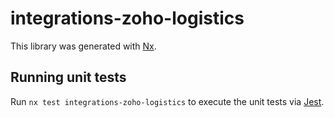 # integrations-zoho-logistics

This library was generated with [Nx](https://nx.dev).

## Running unit tests

Run `nx test integrations-zoho-logistics` to execute the unit tests via [Jest](https://jestjs.io).
